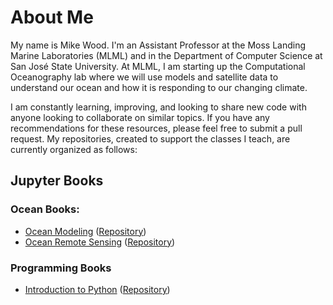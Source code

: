 # About Me

My name is Mike Wood. I'm an Assistant Professor at the Moss Landing Marine Laboratories (MLML) and in the Department of Computer Science at San José State University. At MLML, I am starting up the Computational Oceanography lab where we will use models and satellite data to understand our ocean and how it is responding to our changing climate. 

I am constantly learning, improving, and looking to share new code with anyone looking to collaborate on similar topics. If you have any recommendations for these resources, please feel free to submit a pull request. My repositories, created to support the classes I teach, are currently organized as follows:

## Jupyter Books

### Ocean Books:
- [Ocean Modeling](https://profmikewood.github.io/ocean_modeling_book/intro.html) ([Repository](https://github.com/ProfMikeWood/ocean_modeling_book))
- [Ocean Remote Sensing](https://profmikewood.github.io/ocean_remote_sensing_book/intro.html) ([Repository](https://github.com/ProfMikeWood/ocean_remote_sensing_book))

### Programming Books
- [Introduction to Python](https://profmikewood.github.io/intro_to_python/intro.html) ([Repository](https://github.com/ProfMikeWood/intro_to_python))






